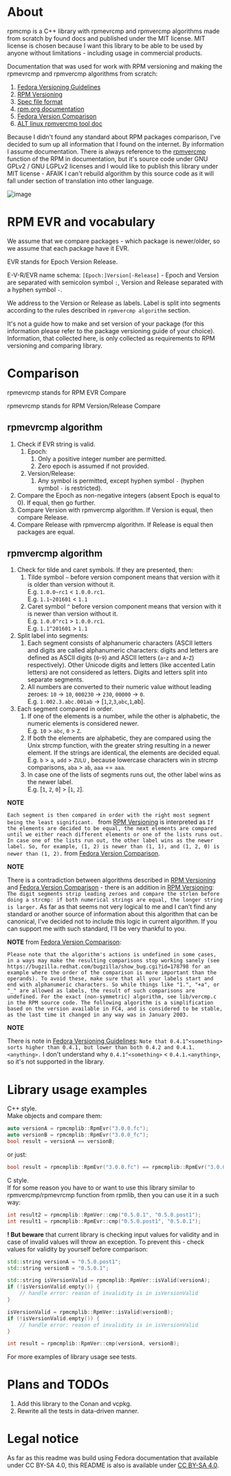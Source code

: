 # About
rpmcmp is a C++ library with rpmevrcmp and rpmvercmp algorithms made from scratch by found docs and published under the MIT license. MIT license is chosen because I want this library to be able to be used by anyone without limitations - including usage in commercial products.

Documentation that was used for work with RPM versioning and making the rpmevrcmp and rpmvercmp algorithms from scratch:
1. [Fedora Versioning Guidelines](https://docs.fedoraproject.org/en-US/packaging-guidelines/Versioning/)
2. [RPM Versioning](https://rpm-software-management.github.io/rpm/manual/dependencies.html)
3. [Spec file format](https://rpm-software-management.github.io/rpm/manual/spec.html)
3. [rpm.org documentation](https://rpm.org/documentation.html)
4. [Fedora Version Comparison](https://fedoraproject.org/wiki/Archive:Tools/RPM/VersionComparison)
5. [ALT linux rpmvercmp tool doc](https://wiki.altlinux.ru/RPM/rpmvercmp)

Because I didn't found any standard about RPM packages comparison, I've decided to sum up all information that I found on the internet. By information I assume documentation. There is always reference to the [rpmvercmp](https://github.com/rpm-software-management/rpm/blob/master/rpmio/rpmvercmp.cc) function of the RPM in documentation, but it's source code under GNU GPLv2 / GNU LGPLv2 licenses and I would like to publish this library under MIT license - AFAIK I can't rebuild algorithm by this source code as it will fall under section of translation into other language.

![image](https://imgs.xkcd.com/comics/standards.png)

# RPM EVR and vocabulary
We assume that we compare packages - which package is newer/older, so we assume that each package have it EVR.

EVR stands for Epoch Version Release.

E-V-R/EVR name schema: `[Epoch:]Version[-Release]` - Epoch and Version are separated with semicolon symbol `:`, Version and Release separated with a hyphen symbol `-`.

We address to the Version or Release as labels. Label is split into segments according to the rules described in `rpmvercmp algorithm` section.

It's not a guide how to make and set version of your package (for this information please refer to the package versioning guide of your choice). Information, that collected here, is only collected as requirements to RPM versioning and comparing library.

# Comparison

rpmevrcmp stands for RPM EVR Compare

rpmevrcmp stands for RPM Version/Release Compare

## rpmevrcmp algorithm

1. Check if EVR string is valid.
    1. Epoch:
        1. Only a positive integer number are permitted.
        2. Zero epoch is assumed if not provided.
    2. Version/Release:
        1. Any symbol is permitted, except hyphen symbol `-` (hyphen symbol `-` is restricted).
2. Compare the Epoch as non-negative integers (absent Epoch is equal to 0). If equal, then go further.
3. Compare Version with rpmvercmp algorithm. If Version is equal, then compare Release.
4. Compare Release with rpmvercmp algorithm. If Release is equal then packages are equal.

## rpmvercmp algorithm
1. Check for tilde and caret symbols. If they are presented, then:
    1. Tilde symbol `~` before version component means that version with it is older than version without it.  
        E.g. `1.0.0~rc1` < `1.0.0.rc1`.  
        E.g. `1.1~201601` < `1.1`
    2. Caret symbol `^` before version component means that version with it is newer than version without it.  
        E.g. `1.0.0^rc1` > `1.0.0.rc1`.  
        E.g. `1.1^201601` > `1.1`
2. Split label into segments:
    1. Each segment consists of alphanumeric characters (ASCII letters and digits are called alphanumeric characters: digits and letters are defined as ASCII digits (`0`-`9`) and ASCII letters (`a`-`z` and `A`-`Z`) respectively). Other Unicode digits and letters (like accented Latin letters) are not considered as letters. Digits and letters split into separate segments.  
    2. All numbers are converted to their numeric value without leading zeroes: `10` -> `10`, `000230` -> `230`, `00000` -> `0`.  
    E.g. `1.002.3.abc.001ab` -> [`1`,`2`,`3`,`abc`,`1`,ab].
3. Each segment compared in order.
    1. If one of the elements is a number, while the other is alphabetic, the numeric elements is considered newer.  
    E.g. `10` > `abc`, `0` > `Z`.
    2. If both the elements are alphabetic, they are compared using the Unix strcmp function, with the greater string resulting in a newer element. If the strings are identical, the elements are decided equal.  
    E.g. `b` > `a`, `add` > `ZULU` , because lowercase characters win in strcmp comparisons, `aba` > `ab`, `aaa` == `aaa`.
    3. In case one of the lists of segments runs out, the other label wins as the newer label.  
    E.g. [`1`, `2`, `0`] > [`1`, `2`].

**NOTE**

`Each segment is then compared in order with the right most segment being the least significant. ` from [RPM Versioning](https://rpm-software-management.github.io/rpm/manual/dependencies.html) is interpreted as `If the elements are decided to be equal, the next elements are compared until we either reach different elements or one of the lists runs out. In case one of the lists run out, the other label wins as the newer label. So, for example, (1, 2) is newer than (1, 1), and (1, 2, 0) is newer than (1, 2).` from [Fedora Version Comparison](https://fedoraproject.org/wiki/Archive:Tools/RPM/VersionComparison).

**NOTE**

There is a contradiction between algorithms described in [RPM Versioning](https://rpm-software-management.github.io/rpm/manual/dependencies.html) and [Fedora Version Comparison](https://fedoraproject.org/wiki/Archive:Tools/RPM/VersionComparison) - there is an addition in [RPM Versioning](https://rpm-software-management.github.io/rpm/manual/dependencies.html): `The digit segments strip leading zeroes and compare the strlen before doing a strcmp: if both numerical strings are equal, the longer string is larger.` As far as that seems not very logical to me and I can't find any standard or another source of information about this algorithm that can be canonical, I've decided not to include this logic in current algorithm. If you can support me with such standard, I'll be very thankful to you.


**NOTE** from [Fedora Version Comparison](https://fedoraproject.org/wiki/Archive:Tools/RPM/VersionComparison):
```
Please note that the algorithm's actions is undefined in some cases, in a ways may make the resulting comparisons stop working sanely (see https://bugzilla.redhat.com/bugzilla/show_bug.cgi?id=178798 for an example where the order of the comparison is more important than the operands). To avoid these, make sure that all your labels start and end with alphanumeric characters. So while things like "1.", "+a", or "_" are allowed as labels, the result of such comparisons are undefined. For the exact (non-symmetric) algorithm, see lib/vercmp.c in the RPM source code. The following algorithm is a simplification based on the version available in FC4, and is considered to be stable, as the last time it changed in any way was in January 2003. 
```

**NOTE**

There is  note in [Fedora Versioning Guidelines](https://docs.fedoraproject.org/en-US/packaging-guidelines/Versioning/): `Note that 0.4.1^<something> sorts higher than 0.4.1, but lower than both 0.4.2 and 0.4.1.<anything>.` I don't understand why `0.4.1^<something>` < `0.4.1.<anything>`, so it's not supported in the library.

# Library usage examples
C++ style.  
Make objects and compare them:
```cpp
auto versionA = rpmcmplib::RpmEvr("3.0.0.fc");
auto versionB = rpmcmplib::RpmEvr("3.0.0_fc");
bool result = versionA == versionB;
```
or just:
```cpp
bool result = rpmcmplib::RpmEvr("3.0.0.fc") == rpmcmplib::RpmEvr("3.0.0_fc");
```

C style.  
If for some reason you have to or want to use this library similar to rpmvercmp/rpmevrcmp function from rpmlib, then you can use it in a such way:
```cpp
int result2 = rpmcmplib::RpmVer::cmp("0.5.0.1", "0.5.0.post1");
int result1 = rpmcmplib::RpmEvr::cmp("0.5.0.post1", "0.5.0.1");
```
**! But beware** that current library is checking input values for validity and in case of invalid values will throw an exception. To prevent this - check values for validity by yourself before comparison:
```cpp
std::string versionA = "0.5.0.post1";
std::string versionB = "0.5.0.1";

std::string isVersionValid = rpmcmplib::RpmVer::isValid(versionA);
if (!isVersionValid.empty()) {
    // handle error: reason of invalidity is in isVersionValid
}

isVersionValid = rpmcmplib::RpmVer::isValid(versionB);
if (!isVersionValid.empty()) {
    // handle error: reason of invalidity is in isVersionValid
}

int result = rpmcmplib::RpmVer::cmp(versionA, versionB);
```

For more examples of library usage see tests.

# Plans and TODOs
1. Add this library to the Conan and vcpkg.
2. Rewrite all the tests in data-driven manner.

# Legal notice
As far as this readme was build using Fedora documentation that available under CC BY-SA 4.0, this README is also is available under [CC BY-SA 4.0](http://creativecommons.org/licenses/by-sa/4.0/legalcode).
